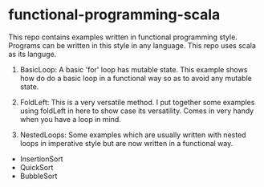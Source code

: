# functional-programming-scala

This repo contains examples written in functional programming style. Programs can be written in this style in any 
language. This repo uses scala as its languge.
 
 
1. BasicLoop: A basic 'for' loop has mutable state. This example shows how do do a basic loop in a functional 
   way so as to avoid any mutable state. 
   
2. FoldLeft: This is a very versatile method. I put together some examples using foldLeft in here to show case its 
   versatility. Comes in very handy when you have a loop in mind.

3. NestedLoops: Some examples which are usually written with nested loops in imperative style but are now 
   written in a functional way.  
  * InsertionSort
  * QuickSort
  * BubbleSort